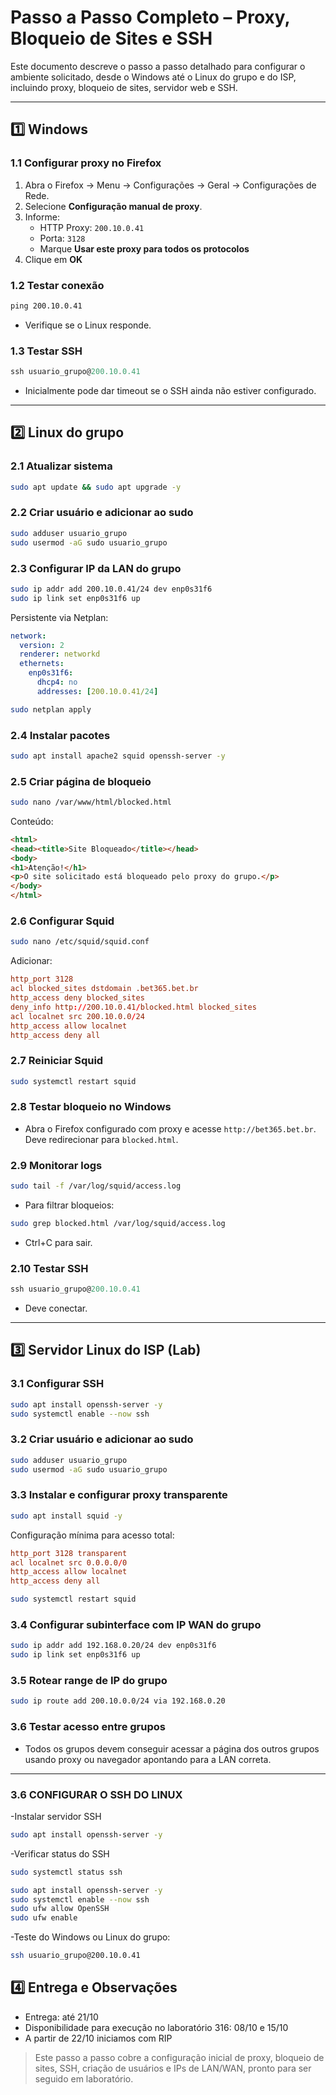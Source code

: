 # Passo a Passo Completo – Proxy, Bloqueio de Sites e SSH

Este documento descreve o passo a passo detalhado para configurar o ambiente solicitado, desde o Windows até o Linux do grupo e do ISP, incluindo proxy, bloqueio de sites, servidor web e SSH.

---

## 1️⃣ Windows

### 1.1 Configurar proxy no Firefox

1. Abra o Firefox → Menu → Configurações → Geral → Configurações de Rede.
2. Selecione **Configuração manual de proxy**.
3. Informe:
   - HTTP Proxy: `200.10.0.41`
   - Porta: `3128`
   - Marque **Usar este proxy para todos os protocolos**
4. Clique em **OK**

### 1.2 Testar conexão

```cmd
ping 200.10.0.41
```
- Verifique se o Linux responde.

### 1.3 Testar SSH

```powershell
ssh usuario_grupo@200.10.0.41
```
- Inicialmente pode dar timeout se o SSH ainda não estiver configurado.

---

## 2️⃣ Linux do grupo

### 2.1 Atualizar sistema

```bash
sudo apt update && sudo apt upgrade -y
```

### 2.2 Criar usuário e adicionar ao sudo

```bash
sudo adduser usuario_grupo
sudo usermod -aG sudo usuario_grupo
```

### 2.3 Configurar IP da LAN do grupo

```bash
sudo ip addr add 200.10.0.41/24 dev enp0s31f6
sudo ip link set enp0s31f6 up
```

Persistente via Netplan:
```yaml
network:
  version: 2
  renderer: networkd
  ethernets:
    enp0s31f6:
      dhcp4: no
      addresses: [200.10.0.41/24]
```
```bash
sudo netplan apply
```

### 2.4 Instalar pacotes

```bash
sudo apt install apache2 squid openssh-server -y
```

### 2.5 Criar página de bloqueio

```bash
sudo nano /var/www/html/blocked.html
```
Conteúdo:
```html
<html>
<head><title>Site Bloqueado</title></head>
<body>
<h1>Atenção!</h1>
<p>O site solicitado está bloqueado pelo proxy do grupo.</p>
</body>
</html>
```

### 2.6 Configurar Squid

```bash
sudo nano /etc/squid/squid.conf
```
Adicionar:
```conf
http_port 3128
acl blocked_sites dstdomain .bet365.bet.br
http_access deny blocked_sites
deny_info http://200.10.0.41/blocked.html blocked_sites
acl localnet src 200.10.0.0/24
http_access allow localnet
http_access deny all
```

### 2.7 Reiniciar Squid

```bash
sudo systemctl restart squid
```

### 2.8 Testar bloqueio no Windows
- Abra o Firefox configurado com proxy e acesse `http://bet365.bet.br`. Deve redirecionar para `blocked.html`.

### 2.9 Monitorar logs

```bash
sudo tail -f /var/log/squid/access.log
```
- Para filtrar bloqueios:
```bash
sudo grep blocked.html /var/log/squid/access.log
```
- Ctrl+C para sair.

### 2.10 Testar SSH

```powershell
ssh usuario_grupo@200.10.0.41
```
- Deve conectar.

---

## 3️⃣ Servidor Linux do ISP (Lab)

### 3.1 Configurar SSH

```bash
sudo apt install openssh-server -y
sudo systemctl enable --now ssh
```

### 3.2 Criar usuário e adicionar ao sudo

```bash
sudo adduser usuario_grupo
sudo usermod -aG sudo usuario_grupo
```

### 3.3 Instalar e configurar proxy transparente

```bash
sudo apt install squid -y
```
Configuração mínima para acesso total:
```conf
http_port 3128 transparent
acl localnet src 0.0.0.0/0
http_access allow localnet
http_access deny all
```
```bash
sudo systemctl restart squid
```

### 3.4 Configurar subinterface com IP WAN do grupo
```bash
sudo ip addr add 192.168.0.20/24 dev enp0s31f6
sudo ip link set enp0s31f6 up
```

### 3.5 Rotear range de IP do grupo
```bash
sudo ip route add 200.10.0.0/24 via 192.168.0.20
```

### 3.6 Testar acesso entre grupos
- Todos os grupos devem conseguir acessar a página dos outros grupos usando proxy ou navegador apontando para a LAN correta.

---


### 3.6 CONFIGURAR O SSH DO LINUX 

-Instalar servidor SSH
```bash
sudo apt install openssh-server -y
```

-Verificar status do SSH
```bash
sudo systemctl status ssh


```
```bash
sudo apt install openssh-server -y
sudo systemctl enable --now ssh
sudo ufw allow OpenSSH
sudo ufw enable
```

-Teste do Windows ou Linux do grupo:
```bash
ssh usuario_grupo@200.10.0.41
```




## 4️⃣ Entrega e Observações
- Entrega: até 21/10
- Disponibilidade para execução no laboratório 316: 08/10 e 15/10
- A partir de 22/10 iniciamos com RIP

> Este passo a passo cobre a configuração inicial de proxy, bloqueio de sites, SSH, criação de usuários e IPs de LAN/WAN, pronto para ser seguido em laboratório.

